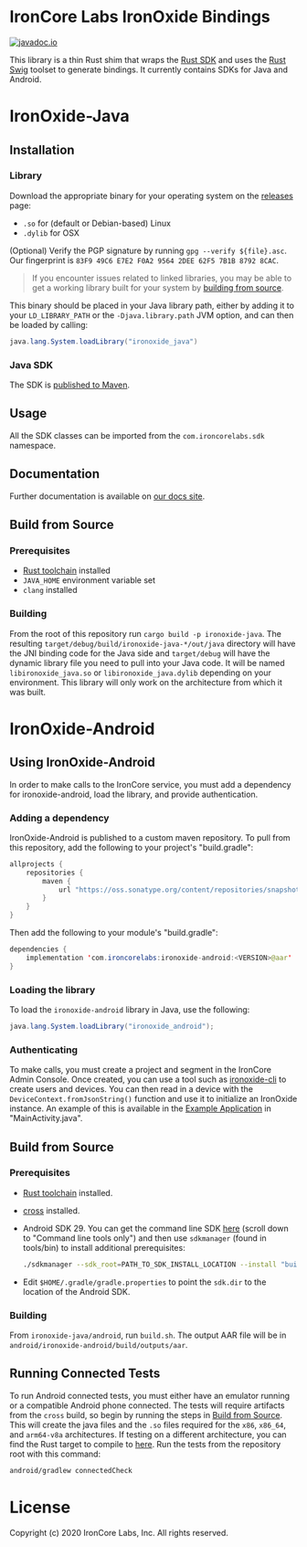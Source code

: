 # IronCore Labs IronOxide Bindings

[![javadoc.io](https://javadoc.io/badge2/com.ironcorelabs/ironoxide-java/javadoc.io.svg)](https://javadoc.io/doc/com.ironcorelabs/ironoxide-java)

This library is a thin Rust shim that wraps the [Rust SDK](https://github.com/IronCoreLabs/ironoxide) and uses the [Rust Swig](https://github.com/Dushistov/rust_swig) toolset to generate bindings. It currently contains SDKs for Java and Android.

# IronOxide-Java

## Installation

### Library

Download the appropriate binary for your operating system on the [releases](https://github.com/IronCoreLabs/ironoxide-java/releases) page:

- `.so` for (default or Debian-based) Linux
- `.dylib` for OSX

(Optional) Verify the PGP signature by running `gpg --verify ${file}.asc`. Our fingerprint is `83F9 49C6 E7E2 F0A2 9564 2DEE 62F5 7B1B 8792 8CAC`.

> If you encounter issues related to linked libraries, you may be able to get a working library built for your system by [building from source](#build-from-source).

This binary should be placed in your Java library path,
either by adding it to your `LD_LIBRARY_PATH` or the `-Djava.library.path` JVM option,
and can then be loaded by calling:

```java
java.lang.System.loadLibrary("ironoxide_java")
```

### Java SDK

The SDK is [published to Maven](https://search.maven.org/artifact/com.ironcorelabs/ironoxide-java).

## Usage

All the SDK classes can be imported from the `com.ironcorelabs.sdk` namespace.

## Documentation

Further documentation is available on [our docs site](https://docs.ironcorelabs.com/ironoxide-java-sdk/).

## Build from Source

### Prerequisites

- [Rust toolchain](https://www.rust-lang.org/tools/install) installed
- `JAVA_HOME` environment variable set
- `clang` installed

### Building

From the root of this repository run `cargo build -p ironoxide-java`. The resulting `target/debug/build/ironoxide-java-*/out/java` directory will have the JNI binding code for the Java side and `target/debug` will have the dynamic library file you need to pull into your Java code. It will be named `libironoxide_java.so` or `libironoxide_java.dylib` depending on your environment. This library will only work on the architecture from which it was built.

# IronOxide-Android

## Using IronOxide-Android

In order to make calls to the IronCore service, you must add a dependency for ironoxide-android, load the library, and provide authentication.

### Adding a dependency

IronOxide-Android is published to a custom maven repository. To pull from this repository, add the following to your project's "build.gradle":

```java
allprojects {
    repositories {
        maven {
            url "https://oss.sonatype.org/content/repositories/snapshots"
        }
    }
}
```

Then add the following to your module's "build.gradle":

```java
dependencies {
    implementation 'com.ironcorelabs:ironoxide-android:<VERSION>@aar'
}
```

### Loading the library

To load the `ironoxide-android` library in Java, use the following:

```java
java.lang.System.loadLibrary("ironoxide_android");
```

### Authenticating

To make calls, you must create a project and segment in the IronCore Admin Console. Once created, you can use a tool such as [ironoxide-cli](https://github.com/IronCoreLabs/ironoxide-cli) to create users and devices. You can then read in a device with the `DeviceContext.fromJsonString()` function and use it to initialize an IronOxide instance. An example of this is available in the [Example Application](/android/examples/Example_Application/) in "MainActivity.java".

## Build from Source

### Prerequisites

- [Rust toolchain](https://www.rust-lang.org/tools/install) installed.
- [cross](https://github.com/rust-embedded/cross) installed.
- Android SDK 29. You can get the command line SDK [here](https://developer.android.com/studio) (scroll down to "Command line tools only") and then use `sdkmanager` (found in tools/bin) to install additional prerequisites:

  ```bash
  ./sdkmanager --sdk_root=PATH_TO_SDK_INSTALL_LOCATION --install "build-tools;29.0.3" platform-tools "platforms;android-29"
  ```

- Edit `$HOME/.gradle/gradle.properties` to point the `sdk.dir` to the location of the Android SDK.

### Building

From `ironoxide-java/android`, run `build.sh`. The output AAR file will be in `android/ironoxide-android/build/outputs/aar`.

## Running Connected Tests

To run Android connected tests, you must either have an emulator running or a compatible Android phone connected. The tests will require artifacts from the `cross` build, so begin by running the steps in [Build from Source](#build-from-source-1). This will create the java files and the `.so` files required for the `x86`, `x86_64`, and `arm64-v8a` architectures. If testing on a different architecture, you can find the Rust target to compile to [here](https://forge.rust-lang.org/release/platform-support.html). Run the tests from the repository root with this command:

```bash
android/gradlew connectedCheck
```

# License

Copyright (c) 2020 IronCore Labs, Inc.
All rights reserved.
